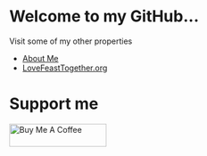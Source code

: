 # Welcome to my GitHub...
Visit some of my other properties
- [About Me](https://jmshearer.com)
- [LoveFeastTogether.org](https://lovefeasttogether.org)

# Support me
<a href="https://www.buymeacoffee.com/roniemartinez" target="_blank"><img src="https://cdn.buymeacoffee.com/buttons/default-orange.png" alt="Buy Me A Coffee" height="41" width="174"></a>
